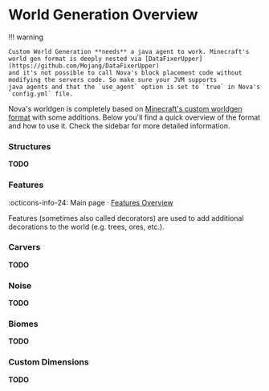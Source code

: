 # World Generation Overview

!!! warning

    Custom World Generation **needs** a java agent to work. Minecraft's world gen format is deeply nested via [DataFixerUpper](https://github.com/Mojang/DataFixerUpper)
    and it's not possible to call Nova's block placement code without modifying the servers code. So make sure your JVM supports
    java agents and that the `use_agent` option is set to `true` in Nova's `config.yml` file.

Nova's worldgen is completely based on [Minecraft's custom worldgen format](https://minecraft.fandom.com/wiki/Custom_world_generation) with
some additions. Below you'll find a quick overview of the format and how to use it. Check the sidebar for more detailed information.

### Structures

**TODO**

### Features

:octicons-info-24: Main page · [Features Overview](./feature/feature.md)

Features (sometimes also called decorators) are used to add additional decorations to the world (e.g. trees, ores, etc.).

### Carvers

**TODO**

### Noise

**TODO**

### Biomes

**TODO**

### Custom Dimensions

**TODO**